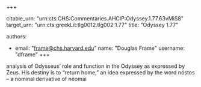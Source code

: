+++


citable_urn: "urn:cts:CHS:Commentaries.AHCIP:Odyssey.1.77.63vMiS8"
target_urn: "urn:cts:greekLit:tlg0012.tlg002:1.77"
title: "Odyssey 1.77"

authors:
- email: "frame@chs.harvard.edu"
  name: "Douglas Frame"
  username: "dframe"
+++

<p>analysis of Odysseus’ role and function in the Odyssey as expressed by Zeus. His destiny is to “return home,” an idea expressed by the word nóstos – a nominal derivative of néomai</p>